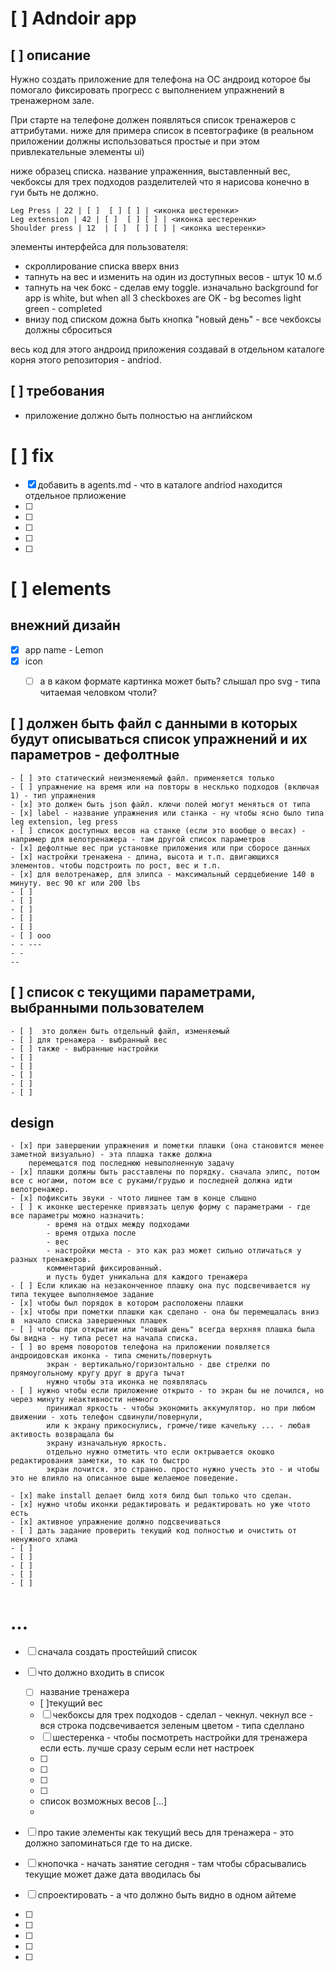 

# [ ] Adndoir app

## [ ] описание 
Нужно создать приложение для телефона на ОС андроид которое бы помогало фиксировать прогресс с выполнением упражнений в тренажерном зале.

При старте на телефоне должен появляться список тренажеров с аттрибутами. ниже для примера список в псевтографике (в  реальном приложении должны использоваться простые и при этом привлекательные элементы ui)

ниже образец списка. название упраженния, выставленный вес, чекбоксы для трех подходов
разделителей что я нарисова конечно в  гуи быть не должно.

```
Leg Press | 22 | [ ]  [ ] [ ] | <иконка шестеренки>
Leg extension | 42 | [ ]  [ ] [ ] | <иконка шестеренки>
Shoulder press | 12  | [ ]  [ ] [ ] | <иконка шестеренки>

```

элементы интерфейса для пользователя:
- скроллирование списка вверх вниз
- тапнуть на вес и изменить на один из доступных весов - штук 10 м.б
- тапнуть на чек бокс - сделав ему toggle. изначально background for app is white, but when all 3 checkboxes are OK - bg becomes light green - completed
- внизу под списком дожна быть кнопка "новый день" - все чекбоксы должны сброситься


весь код для этого андроид приложения создавай в отдельном каталоге корня этого репозитория - andriod.

## [ ] требования
- приложение должно быть полностью на английском


# [ ] fix
- [x] добавить в agents.md - что в каталоге andriod находится отдельное прлиожение
- [ ]
- [ ]
- [ ]
- [ ]
- [ ]


# [ ] elements

## внежний дизайн
- [x] app name - Lemon
- [x] icon
    - [ ] а в каком формате картинка может быть? слышал про svg - типа читаемая человком чтоли?


## [ ] должен быть файл с данными в которых будут описываться список упражнений и их параметров - дефолтные
    - [ ] это статический неизменяемый файл. применяется только 
    - [ ] упражнение на время или на повторы в несклько подходов (включая 1) - тип упражнения
    - [x] это должен быть json файл. ключи полей могут меняться от типа
    - [x] label - название упражнения или станка - ну чтобы ясно было типа leg extension, leg press
    - [ ] список доступных весов на станке (если это вообще о весах) - например для велотренажера - там другой список параметров
    - [x] дефолтные вес при установке приложения или при сборосе данных
    - [x] настройки тренажена - длина, высота и т.п. двигающихся элементов. чтобы подстроить по рост, вес и т.п.
    - [x] для велотренажер, для элипса - максимальный сердцебиение 140 в минуту. вес 90 кг или 200 lbs
    - [ ] 
    - [ ] 
    - [ ] 
    - [ ] 
    - [ ] 
    - [ ] ооо
    - - ---
    - - 
    -- 

## [ ] список с текущими параметрами, выбранными пользователем
    - [ ]  это должен быть отдельный файл, изменяемый
    - [ ] для тренажера - выбранный вес
    - [ ] также - выбранные настройки
    - [ ] 
    - [ ] 
    - [ ] 
    - [ ] 
    - [ ] 

## design
    - [x] при завершении упражнения и пометки плашки (она становится менее заметной визуально) - эта плашка также должна
        перемещатся под последнюю невыполненную задачу
    - [x] плашки должны быть расставлены по порядку. сначала элипс, потом все с ногами, потом все с руками/грудью и последней должна идти велотренажер.
    - [x] пофиксить звуки - чтото лишнее там в конце слышно
    - [ ] к иконке шестеренке привязать целую форму с параметрами - где все параметры можно назначить:
            - время на отдых между подходами
            - время отдыха после
            - вес
            - настройки места - это как раз может сильно отличаться у разных тренажеров.
            комментарий фиксированный. 
            и пусть будет уникальна для каждого тренажера
    - [ ] Если кликаю на незаконченное плашку она пус подсвечивается ну типа текущее выполняемое задание
    - [x] чтобы был порядок в котором расположены плашки
    - [x] чтобы при пометки плашки как сделано - она бы перемещалась вниз в  начало списка завершенных плашек
    - [ ] чтобы при открытии или "новый день" всегда верхняя плашка была бы видна - ну типа ресет на начала списка.
    - [ ] во время поворотов телефона на приложении появляется андроидовская иконка - типа сменить/повернуть
            экран - вертикально/горизонтально - две стрелки по прямоугольному кругу друг в друга тычат
            нужно чтобы эта иконка не появлялась
    - [ ] нужно чтобы если приложение открыто - то экран бы не лочился, но через минуту неактивности немного 
            принижал яркость - чтобы экономить аккумулятор. но при любом движении - хоть телефон сдвинули/повернули,
            или к экрану прикоснулись, громче/тише качельку ... - любая активость возвращала бы
            экрану изначальную яркость.
            отдельно нужно отметить что если октрывается окошко редактирования заметки, то как то быстро
            экран лочится. это странно. просто нужно учесть это - и чтобы это не влияло на описанное выше желаемое поведение.

    - [x] make install делает билд хотя билд был только что сделан.
    - [x] нужно чтобы иконки редактировать и редактировать но уже чтото есть 
    - [x] активное упражнение должно подсвечиваться
    - [ ] дать задание проверить текущий код полностью и очистить от ненужного хлама
    - [ ] 
    - [ ] 
    - [ ] 
    - [ ] 
    - [ ] 


    
# ...
- [ ] сначала создать простейший список 


- [ ] что должно входить в список
    - [ ] название тренажера
    - [ ]текущий вес
    - [ ] чекбоксы для трех подходов - сделал - чекнул. чекнул все - вся строка подсвечивается зеленым цветом - типа сделлано
    - [ ] шестеренка - чтобы посмотреть  настройки для тренажера если есть. лучше сразу серым если нет настроек
    - [ ] 
    - [ ] 
    - [ ] 
    - [ ] 
    - список возможных весов [...]
    - 

- [ ] про такие элементы как текущий весь для тренажера - это должно запоминаться где то на диске.
- [ ] кнопочка - начать занятие сегодня - там чтобы сбрасывались текущие
     может даже дата вводилась бы
- [ ] спроектировать - а что должно быть видно в одном айтеме
- [ ] 
- [ ] 
- [ ] 
- [ ] 
- [ ] 






